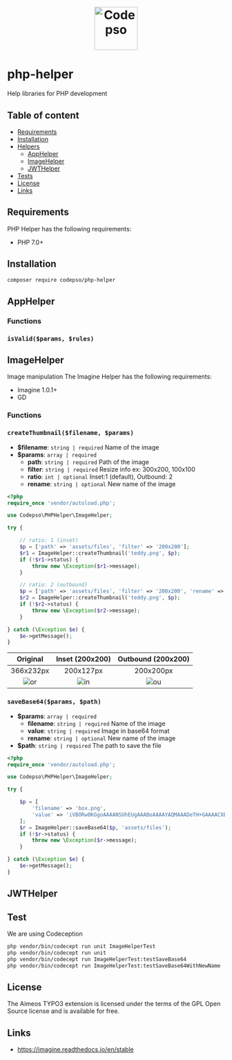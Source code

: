 <h1 align="center">
  <br>
  <img src="https://s3.us-east-2.amazonaws.com/codepso-comunity/codepso-logo.png" alt="Codepso" width="100">
</h1>

# php-helper
Help libraries for PHP development
## Table of content
- [Requirements](#requirements)
- [Installation](#installation)
- [Helpers](#apphelper)
    - [AppHelper](#apphelper)
    - [ImageHelper](#imagehelper)
    - [JWTHelper](#jwthelper)
- [Tests](#test)
- [License](#license)
- [Links](#links)
## Requirements
PHP Helper has the following requirements:
 - PHP 7.0+
## Installation
```bash
composer require codepso/php-helper
```
## AppHelper
### Functions
### `isValid($params, $rules)`
## ImageHelper
Image manipulation
The Imagine Helper has the following requirements:
 - Imagine 1.0.1+
 - GD
### Functions
#### 
### `createThumbnail($filename, $params)`
* **$filename**: `string | required` Name of the image
* **$params**: `array | required` 
  - **path**: `string | required` Path of the image
  - **filter**: `string | required` Resize info ex: 300x200, 100x100
  - **ratio**: `int | optional` Inset:1 (default), Outbound: 2
  - **rename**: `string | optional` New name of the image
```php
<?php
require_once 'vendor/autoload.php';

use Codepso\PHPHelper\ImageHelper;

try {

    // ratio: 1 (inset)
    $p = ['path' => 'assets/files', 'filter' => '200x200'];
    $r1 = ImageHelper::createThumbnail('teddy.png', $p);
    if (!$r1->status) {
        throw new \Exception($r1->message);
    }

    // ratio: 2 (outbound)
    $p = ['path' => 'assets/files', 'filter' => '200x200', 'rename' => 'teddy-2.png',  'ratio' => 2];
    $r2 = ImageHelper::createThumbnail('teddy.png', $p);
    if (!$r2->status) {
        throw new \Exception($r2->message);
    }

} catch (\Exception $e) {
    $e->getMessage();
}
```
| Original | Inset (200x200) | Outbound (200x200) |
| :---: | :---: | :---: |
| 366x232px | 200x127px | 200x200px |
| ![or](https://s3.us-east-2.amazonaws.com/codepso-comunity/php-helper/teddy.png) | ![in](https://s3.us-east-2.amazonaws.com/codepso-comunity/php-helper/200x200-teddy-1.png) | ![ou](https://s3.us-east-2.amazonaws.com/codepso-comunity/php-helper/200x200-teddy-2.png) |  
  
### `saveBase64($params, $path)`
* **$params**: `array | required`
  - **filename**: `string | required` Name of the image
  - **value**: `string | required` Image in base64 format
  - **rename**: `string | optional` New name of the image
* **$path**: `string | required` The path to save the file
```php
<?php
require_once 'vendor/autoload.php';

use Codepso\PHPHelper\ImageHelper;

try {

    $p = [
        'filename' => 'box.png',
        'value' => 'iVBORw0KGgoAAAANSUhEUgAAABoAAAAYAQMAAADeTH+GAAAACXBIWXMAAA7EAAAOxAGVKw4bAAAAA1BMVEWIkr9Q9TFnAAAAC0lEQVQIHWMYIAAAAHgAASxSckIAAAAASUVORK5CYII='
    ];
    $r = ImageHelper::saveBase64($p, 'assets/files');
    if (!$r->status) {
        throw new \Exception($r->message);
    }

} catch (\Exception $e) {
    $e->getMessage();
}
```
## JWTHelper
## Test

We are using Codeception 

```bash
php vendor/bin/codecept run unit ImageHelperTest
php vendor/bin/codecept run unit
php vendor/bin/codecept run ImageHelperTest:testSaveBase64
php vendor/bin/codecept run ImageHelperTest:testSaveBase64WithNewName

```

## License
The Aimeos TYPO3 extension is licensed under the terms of the GPL Open Source license and is available for free.

## Links
- https://imagine.readthedocs.io/en/stable

 